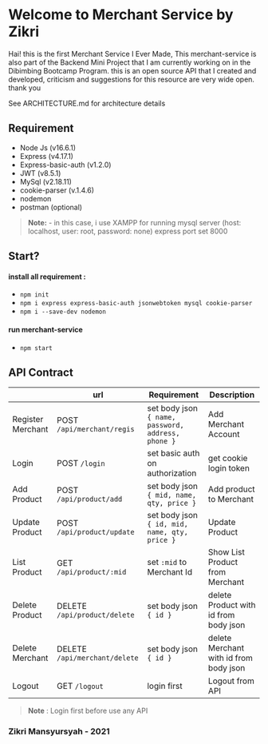 # Welcome to Merchant Service by Zikri
Hai! this is the first Merchant Service I Ever Made, This merchant-service is also part of the Backend Mini Project that I am currently working on in the Dibimbing Bootcamp Program. this is an open source API that I created and developed, criticism and suggestions for this resource are very wide open. thank you

See ARCHITECTURE.md for architecture details

## Requirement
- Node Js (v16.6.1)
- Express (v4.17.1)
- Express-basic-auth (v1.2.0)
- JWT (v8.5.1)
- MySql (v2.18.11) 
- cookie-parser (v.1.4.6)
- nodemon
- postman (optional)
> **Note:** - in this case, i use XAMPP for running mysql server (host: localhost, user: root, password: none)
> express port set 8000 

## Start?
#### install all requirement :
- `npm init`
- `npm i express express-basic-auth jsonwebtoken mysql cookie-parser`
- `npm i --save-dev nodemon`
#### run merchant-service
- `npm start`

## API Contract
|                |url                            |Requirement                  |Description
|----------------|-------------------------------|-----------------------------|---
|Register Merchant|POST `/api/merchant/regis` | set body json `{ name, password, address, phone }` | Add Merchant Account|
|Login|POST `/login`|set basic auth on authorization |get cookie login token|
|Add Product|POST `/api/product/add` |set body json `{ mid, name, qty, price }` | Add product to Merchant|
|Update Product|POST `/api/product/update`|set body json `{ id, mid, name, qty, price }`| Update Product|
|List Product|GET `/api/product/:mid` | set `:mid` to Merchant Id | Show List Product from Merchant|
|Delete Product| DELETE `/api/product/delete` | set body json `{ id }` | delete Product with id from body json|
|Delete Merchant| DELETE `/api/merchant/delete` | set body json `{ id }` | delete Merchant with id from body json|
|Logout| GET `/logout` | login first | Logout from API

> **Note** : Login first before use any API

### Zikri Mansyursyah - 2021
